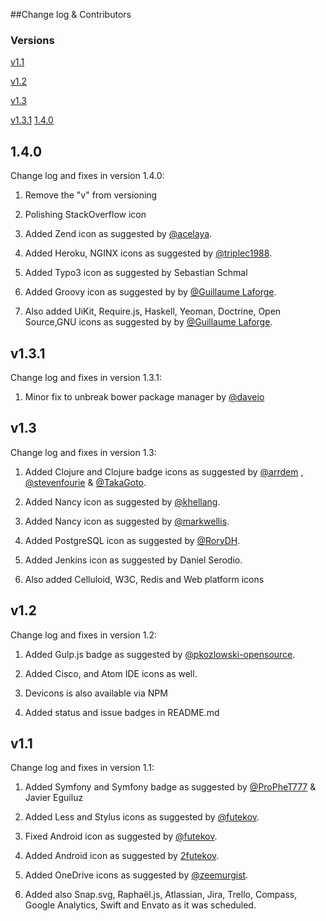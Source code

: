 ##Change log & Contributors

### Versions

[v1.1](#v1.1)

[v1.2](#v1.2)

[v1.3](#v1.3)

[v1.3.1](#v1.3.1)
[1.4.0](#v1.4.0)

## 1.4.0
Change log and fixes in version 1.4.0:

1. Remove the "v" from versioning

2. Polishing StackOverflow icon

3. Added Zend icon as suggested by [@acelaya](https://github.com/acelaya).

4. Added Heroku, NGINX icons as suggested by [@triplec1988](https://github.com/triplec1988). 
5. Added Typo3 icon as suggested by Sebastian Schmal

6. Added Groovy icon as suggested by by [@Guillaume Laforge](https://twitter.com/glaforge). 

7. Also added UiKit, Require.js, Haskell, Yeoman, Doctrine, Open Source,GNU icons as suggested by by [@Guillaume Laforge](https://twitter.com/glaforge). 

## v1.3.1

Change log and fixes in version 1.3.1:

1. Minor fix to unbreak bower package manager by [@daveio](https://github.com/daveio)

## v1.3

Change log and fixes in version 1.3:
1. Added Clojure and Clojure badge icons as suggested by [@arrdem](https://github.com/arrdem) , [@stevenfourie](https://github.com/stevenfourie) & [@TakaGoto](https://github.com/TakaGoto). 

2. Added Nancy icon as suggested by [@khellang](https://github.com/khellang).

3. Added Nancy icon as suggested by [@markwellis](https://github.com/markwellis).

4. Added PostgreSQL icon as suggested by [@RoryDH](https://github.com/RoryDH).

5. Added Jenkins icon as suggested by Daniel Serodio.

6. Also added Celluloid, W3C, Redis and Web platform icons

## v1.2

Change log and fixes in version 1.2:
1. Added Gulp.js badge as suggested by [@pkozlowski-opensource](https://github.com/pkozlowski-opensource). 

2. Added Cisco, and Atom IDE icons as well.

3. Devicons is also available via NPM 

4. Added status and issue badges in README.md

## v1.1

Change log and fixes in version 1.1:

1. Added Symfony and Symfony badge as suggested by [@ProPheT777](https://github.com/ProPheT777) & Javier Eguiluz 

2. Added Less and Stylus icons as suggested by [@futekov](https://github.com/futekov).

3. Fixed Android icon as suggested by [@futekov](https://github.com/futekov).

4. Added Android icon as suggested by [2futekov](https://github.com/futekov).

5. Added OneDrive icons as suggested by [@zeemurgist](https://github.com/zeemurgist).

6. Added also Snap.svg, Raphaël.js, Atlassian, Jira, Trello, Compass, Google Analytics, Swift and  Envato as it was scheduled.
